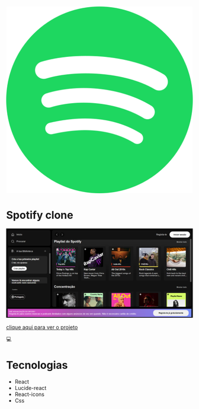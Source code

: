 <img src="./.github/spotify.png" alt="icone spotify" /><h1>Spotify clone</h1>
<img src="./.github/spotify-clone.png" />

<a href="https://spotify-clone-one-beige.vercel.app/" target="__blank">clique aqui para ver o projeto</a>

💻<h1>Tecnologias</h1>
<ul>
<li>React</li>
<li>Lucide-react</li>
<li>React-icons</li>
<li>Css</li>
<ul>